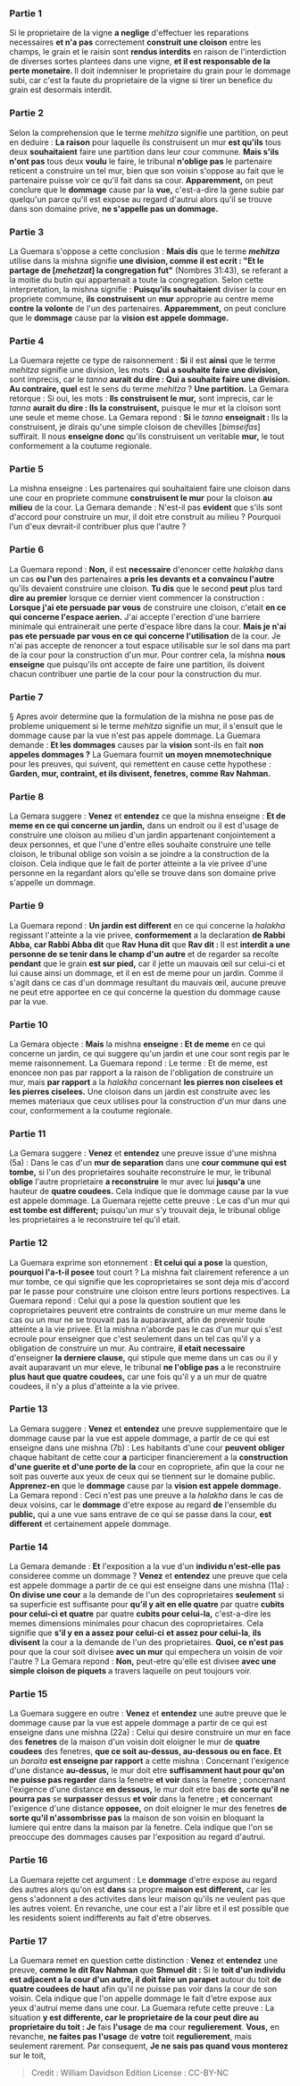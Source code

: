 
### Partie 1
Si le proprietaire de la vigne <b>a neglige</b> d'effectuer les reparations necessaires <b>et n'a pas</b> correctement <b>construit une cloison</b> entre les champs, le grain et le raisin sont <b>rendus interdits</b> en raison de l'interdiction de diverses sortes plantees dans une vigne, <b>et il est responsable de la</b> <b>perte monetaire. </b> Il doit indemniser le proprietaire du grain pour le dommage subi, car c'est la faute du proprietaire de la vigne si tirer un benefice du grain est desormais interdit.

### Partie 2
Selon la comprehension que le terme <i>mehitza</i> signifie une partition, on peut en deduire : <b>La raison</b> pour laquelle ils construisent un mur <b>est qu'ils</b> tous deux <b>souhaitaient</b> faire une partition dans leur cour commune. <b>Mais s'ils n'ont pas</b> tous deux <b>voulu</b> le faire, le tribunal <b>n'oblige pas</b> le partenaire reticent a construire un tel mur, bien que son voisin s'oppose au fait que le partenaire puisse voir ce qu'il fait dans sa cour. <b>Apparemment,</b> on peut conclure que le <b>dommage</b> cause par la <b>vue,</b> c'est-a-dire la gene subie par quelqu'un parce qu'il est expose au regard d'autrui alors qu'il se trouve dans son domaine prive, <b>ne s'appelle pas un dommage.</b>

### Partie 3
La Guemara s'oppose a cette conclusion : <b>Mais dis</b> que le terme <b><i>mehitza</i></b> utilise dans la mishna signifie <b>une division, comme il est ecrit : "Et le partage de [<i>mehetzat</i>] la congregation fut"</b> (Nombres 31:43), se referant a la moitie du butin qui appartenait a toute la congregation. Selon cette interpretation, la mishna signifie : <b>Puisqu'ils souhaitaient</b> diviser la cour en propriete commune, <b>ils construisent</b> un <b>mur</b> approprie au centre meme <b>contre la volonte</b> de l'un des partenaires. <b>Apparemment,</b> on peut conclure que le <b>dommage</b> cause par la <b>vision est appele dommage.</b>

### Partie 4
La Guemara rejette ce type de raisonnement : <b>Si</b> il est <b>ainsi</b> que le terme <i>mehitza</i> signifie une division, les mots : <b>Qui a souhaite faire une division,</b> sont imprecis, car le <i>tanna</i> <b>aurait du dire : Qui a souhaite faire une division. Au contraire, quel</b> est le sens du terme <i>mehitza</i> ? <b>Une partition.</b> La Gemara retorque : Si oui, les mots : <b>Ils construisent le mur,</b> sont imprecis, car le <i>tanna</i> <b>aurait du dire : Ils la construisent,</b> puisque le mur et la cloison sont une seule et meme chose. La Gemara repond : <b>Si</b> le <i>tanna</i> <b>enseignait : </b> Ils la construisent, je dirais qu'une simple cloison de chevilles [<i>bimseifas</i>]</b> suffirait. Il nous <b>enseigne donc</b> qu'ils construisent un veritable <b>mur,</b> le tout conformement a la coutume regionale.

### Partie 5
La mishna enseigne : Les partenaires qui souhaitaient faire une cloison dans une cour en propriete commune <b>construisent le mur</b> pour la cloison <b>au milieu</b> de la cour. La Gemara demande : N'est-il pas <b>evident</b> que s'ils sont d'accord pour construire un mur, il doit etre construit au milieu ? Pourquoi l'un d'eux devrait-il contribuer plus que l'autre ?

### Partie 6
La Guemara repond : <b>Non,</b> il est <b>necessaire</b> d'enoncer cette <i>halakha</i> dans un cas <b>ou l'un</b> des partenaires <b>a pris les devants et a convaincu l'autre</b> qu'ils devaient construire une cloison. <b>Tu dis</b> que le second <b>peut</b> plus tard <b>dire au premier</b> lorsque ce dernier vient commencer la construction : <b>Lorsque j'ai ete persuade par vous</b> de construire une cloison, c'etait <b>en ce qui concerne l'espace aerien.</b> J'ai accepte l'erection d'une barriere minimale qui entrainerait une perte d'espace libre dans la cour. <b>Mais je n'ai pas ete persuade par vous en ce qui concerne l'utilisation</b> de la cour. Je n'ai pas accepte de renoncer a tout espace utilisable sur le sol dans ma part de la cour pour la construction d'un mur. Pour contrer cela, la mishna <b>nous enseigne</b> que puisqu'ils ont accepte de faire une partition, ils doivent chacun contribuer une partie de la cour pour la construction du mur.

### Partie 7
§ Apres avoir determine que la formulation de la mishna ne pose pas de probleme uniquement si le terme <i>mehitza</i> signifie un mur, il s'ensuit que le dommage cause par la vue n'est pas appele dommage. La Guemara demande : <b>Et les dommages</b> causes par la <b>vision</b> sont-ils en fait <b>non appeles dommages ?</b> La Guemara fournit <b>un moyen mnemotechnique</b> pour les preuves, qui suivent, qui remettent en cause cette hypothese : <b>Garden, mur, contraint, et ils divisent, fenetres, comme Rav Nahman.</b>

### Partie 8
La Gemara suggere : <b>Venez</b> et <b>entendez</b> ce que la mishna enseigne : <b>Et de meme en ce qui concerne un jardin,</b> dans un endroit ou il est d'usage de construire une cloison au milieu d'un jardin appartenant conjointement a deux personnes, et que l'une d'entre elles souhaite construire une telle cloison, le tribunal oblige son voisin a se joindre a la construction de la cloison. Cela indique que le fait de porter atteinte a la vie privee d'une personne en la regardant alors qu'elle se trouve dans son domaine prive s'appelle un dommage.

### Partie 9
La Guemara repond : <b>Un jardin est different</b> en ce qui concerne la <i>halakha</i> regissant l'atteinte a la vie privee, <b>conformement</b> a la declaration <b>de Rabbi Abba, car Rabbi Abba dit</b> que <b>Rav Huna dit</b> que <b>Rav dit : </b> Il est <b>interdit a une personne de se tenir dans le champ d'un autre</b> et de regarder sa recolte <b>pendant</b> que le grain <b>est sur pied,</b> car il jette un mauvais œil sur celui-ci et lui cause ainsi un dommage, et il en est de meme pour un jardin. Comme il s'agit dans ce cas d'un dommage resultant du mauvais œil, aucune preuve ne peut etre apportee en ce qui concerne la question du dommage cause par la vue.

### Partie 10
La Gemara objecte : <b>Mais</b> la mishna <b>enseigne : Et de meme</b> en ce qui concerne un jardin, ce qui suggere qu'un jardin et une cour sont regis par le meme raisonnement. La Guemara repond : Le terme : Et de meme, est enoncee non pas par rapport a la raison de l'obligation de construire un mur, mais <b>par rapport</b> a la <i>halakha</i> concernant <b>les pierres non ciselees et les pierres ciselees.</b> Une cloison dans un jardin est construite avec les memes materiaux que ceux utilises pour la construction d'un mur dans une cour, conformement a la coutume regionale.

### Partie 11
La Gemara suggere : <b>Venez</b> et <b>entendez</b> une preuve issue d'une mishna (5a) : Dans le cas d'un <b>mur de separation</b> dans une <b>cour commune qui est tombe,</b> si l'un des proprietaires souhaite reconstruire le mur, le tribunal <b>oblige</b> l'autre proprietaire <b>a reconstruire</b> le mur avec lui <b>jusqu'a</b> une hauteur de <b>quatre coudees.</b> Cela indique que le dommage cause par la vue est appele dommage. La Guemara rejette cette preuve : Le cas d'un mur qui <b>est tombe est different;</b> puisqu'un mur s'y trouvait deja, le tribunal oblige les proprietaires a le reconstruire tel qu'il etait.

### Partie 12
La Guemara exprime son etonnement : <b>Et celui qui a pose</b> la question, <b>pourquoi l'a-t-il posee</b> tout court ? La mishna fait clairement reference a un mur tombe, ce qui signifie que les coproprietaires se sont deja mis d'accord par le passe pour construire une cloison entre leurs portions respectives. La Guemara repond : Celui qui a pose la question soutient que les coproprietaires peuvent etre contraints de construire un mur meme dans le cas ou un mur ne se trouvait pas la auparavant, afin de prevenir toute atteinte a la vie privee. Et la mishna n'aborde pas le cas d'un mur qui s'est ecroule pour enseigner que c'est seulement dans un tel cas qu'il y a obligation de construire un mur. Au contraire, <b>il etait necessaire</b> d'enseigner <b>la derniere clause,</b> qui stipule que meme dans un cas ou il y avait auparavant un mur eleve, le tribunal <b>ne l'oblige pas</b> a le reconstruire <b>plus haut que quatre coudees,</b> car une fois qu'il y a un mur de quatre coudees, il n'y a plus d'atteinte a la vie privee.

### Partie 13
La Gemara suggere : <b>Venez</b> et <b>entendez</b> une preuve supplementaire que le dommage cause par la vue est appele dommage, a partir de ce qui est enseigne dans une mishna (7b) : Les habitants d'une cour <b>peuvent obliger</b> chaque habitant de cette cour <b>a</b> participer financierement a la <b>construction d'une guerite et d'une porte de la</b> cour en copropriete,</b> afin que la cour ne soit pas ouverte aux yeux de ceux qui se tiennent sur le domaine public. <b>Apprenez-en</b> que le <b>dommage</b> cause par la <b>vision est appele dommage.</b> La Gemara repond : Ceci n'est pas une preuve a la <i>halakha</i> dans le cas de deux voisins, car le <b>dommage</b> d'etre expose au regard <b>de</b> l'ensemble du <b>public,</b> qui a une vue sans entrave de ce qui se passe dans la cour, <b>est different</b> et certainement appele dommage.

### Partie 14
La Gemara demande : <b>Et</b> l'exposition a la vue d'un <b>individu n'est-elle pas</b> consideree comme un dommage ? <b>Venez</b> et <b>entendez</b> une preuve que cela est appele dommage a partir de ce qui est enseigne dans une mishna (11a) : <b>On divise une cour</b> a la demande de l'un des coproprietaires <b>seulement</b> si sa superficie est suffisante pour <b>qu'il y ait en elle quatre</b> par quatre <b>cubits pour celui-ci et quatre</b> par quatre <b>cubits pour celui-la,</b> c'est-a-dire les memes dimensions minimales pour chacun des coproprietaires. Cela signifie que <b>s'il y en a assez pour celui-ci</b> <b>et assez pour celui-la</b>, <b>ils divisent</b> la cour a la demande de l'un des proprietaires. <b>Quoi, ce n'est pas</b> pour que la cour soit divisee <b>avec un mur</b> qui empechera un voisin de voir l'autre ? La Gemara repond : <b>Non,</b> peut-etre qu'elle est divisee <b>avec une simple cloison de piquets</b> a travers laquelle on peut toujours voir.

### Partie 15
La Guemara suggere en outre : <b>Venez</b> et <b>entendez</b> une autre preuve que le dommage cause par la vue est appele dommage a partir de ce qui est enseigne dans une mishna (22a) : Celui qui desire construire un mur en face des <b>fenetres</b> de la maison d'un voisin doit eloigner le mur de <b>quatre coudees</b> des fenetres, <b>que ce soit au-dessus, au-dessous ou en face. Et</b> un <i>baraita</i> <b>est enseigne par rapport</b> a cette mishna : Concernant l'exigence d'une distance <b>au-dessus,</b> le mur doit etre <b>suffisamment haut pour qu'on ne puisse pas regarder</b> dans la fenetre <b>et voir</b> dans la fenetre ; concernant l'exigence d'une distance <b>en dessous,</b> le mur doit etre bas <b>de sorte qu'il ne pourra pas</b> se <b>surpasser</b> dessus <b>et voir</b> dans la fenetre ; <b>et</b> concernant l'exigence d'une distance <b>opposee,</b> on doit eloigner le mur des fenetres <b>de sorte qu'il n'assombrisse pas</b> la maison de son voisin en bloquant la lumiere qui entre dans la maison par la fenetre. Cela indique que l'on se preoccupe des dommages causes par l'exposition au regard d'autrui.

### Partie 16
La Guemara rejette cet argument : Le <b>dommage</b> d'etre expose au regard des autres alors qu'on est <b>dans</b> sa propre <b>maison est different,</b> car les gens s'adonnent a des activites dans leur maison qu'ils ne veulent pas que les autres voient. En revanche, une cour est a l'air libre et il est possible que les residents soient indifferents au fait d'etre observes.

### Partie 17
La Guemara remet en question cette distinction : <b>Venez</b> et <b>entendez</b> une preuve, <b>comme le dit Rav Nahman</b> que <b>Shmuel dit :</b> Si le <b>toit d'un individu est adjacent a la cour d'un autre, il doit faire un parapet</b> autour du toit <b>de quatre coudees de haut</b> afin qu'il ne puisse pas voir dans la cour de son voisin. Cela indique que l'on appelle dommage le fait d'etre expose aux yeux d'autrui meme dans une cour. La Guemara refute cette preuve : La situation <b>y est differente, car le proprietaire de la cour peut dire au proprietaire du toit : Je</b> fais <b>l'usage</b> de <b>ma</b> cour <b>regulierement</b>. <b>Vous,</b> en revanche, <b>ne faites pas</b> <b>l'usage</b> de <b>votre</b> toit <b>regulierement</b>, mais seulement rarement. Par consequent, <b>Je ne sais pas quand vous monterez</b> sur le toit,

>Credit : William Davidson Edition
>License : CC-BY-NC